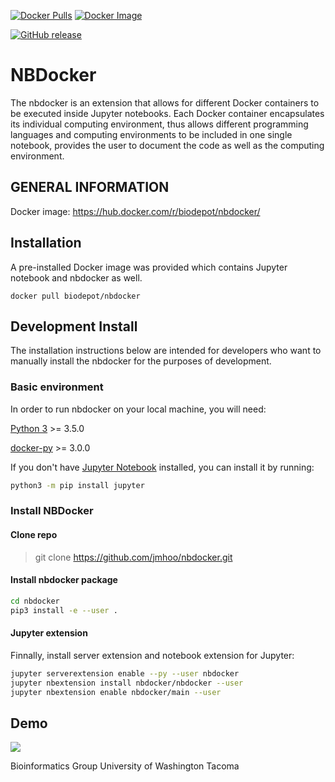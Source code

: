 [![Docker Pulls](https://img.shields.io/docker/pulls/biodepot/nbdocker.svg)](https://hub.docker.com/r/biodepot/nbdocker)
[![Docker Image](https://images.microbadger.com/badges/image/biodepot/nbdocker.svg)](https://microbadger.com/images/biodepot/nbdocker)

[![GitHub release](https://img.shields.io/github/release/biodepot/nbdocker.svg)](https://github.com/BioDepot/nbdocker/releases/tag/v0.1)



NBDocker
====================


The nbdocker is an extension that allows for different Docker containers to be executed inside Jupyter notebooks. Each Docker container encapsulates its individual computing environment, thus allows different programming languages and computing environments to be included in one single notebook, provides the user to document the code as well as the computing environment.

## GENERAL INFORMATION
Docker image: https://hub.docker.com/r/biodepot/nbdocker/

## Installation
A pre-installed Docker image was provided which contains Jupyter notebook and nbdocker as well.

```shell
docker pull biodepot/nbdocker
```

## Development Install
The installation instructions below are intended for developers who want to manually install the nbdocker for the purposes of development.

### Basic environment
In order to run nbdocker on your local machine, you will need:

[Python 3](https://www.python.org/downloads/) >= 3.5.0

[docker-py](https://github.com/docker/docker-py) >= 3.0.0

If you don't have [Jupyter Notebook](http://jupyter.org/) installed, you can install it by running:
```bash
python3 -m pip install jupyter
```

### Install NBDocker
#### Clone repo
> git clone https://github.com/jmhoo/nbdocker.git

#### Install nbdocker package
```bash
cd nbdocker
pip3 install -e --user .
```

#### Jupyter extension
Finnally, install server extension and notebook extension for Jupyter:

```bash
jupyter serverextension enable --py --user nbdocker
jupyter nbextension install nbdocker/nbdocker --user
jupyter nbextension enable nbdocker/main --user
```

## Demo
![](nbdocker/nbdocker.gif)

Bioinformatics Group University of Washington Tacoma
